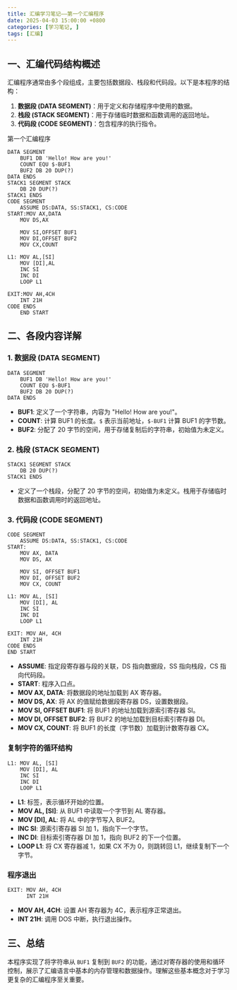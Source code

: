 ```yaml
---
title: 汇编学习笔记——第一个汇编程序
date: 2025-04-03 15:00:00 +0800
categories: [学习笔记, ]
tags: [汇编]
---
```


## 一、汇编代码结构概述

汇编程序通常由多个段组成，主要包括数据段、栈段和代码段。以下是本程序的结构：

1. **数据段 (DATA SEGMENT)**：用于定义和存储程序中使用的数据。
2. **栈段 (STACK SEGMENT)**：用于存储临时数据和函数调用的返回地址。
3. **代码段 (CODE SEGMENT)**：包含程序的执行指令。

第一个汇编程序

```assembly
DATA SEGMENT
	BUF1 DB 'Hello! How are you!'
	COUNT EQU $-BUF1
	BUF2 DB 20 DUP(?)
DATA ENDS
STACK1 SEGMENT STACK
	DB 20 DUP(?)
STACK1 ENDS
CODE SEGMENT
	ASSUME DS:DATA, SS:STACK1, CS:CODE
START:MOV AX,DATA
	MOV DS,AX
	
	MOV SI,OFFSET BUF1
	MOV DI,OFFSET BUF2
	MOV CX,COUNT

L1: MOV AL,[SI]
	MOV [DI],AL
	INC SI
	INC DI
	LOOP L1

EXIT:MOV AH,4CH
	INT 21H
CODE ENDS
	END START
```

## 二、各段内容详解

### 1. 数据段 (DATA SEGMENT)

```assembly
DATA SEGMENT
    BUF1 DB 'Hello! How are you!'
    COUNT EQU $-BUF1
    BUF2 DB 20 DUP(?)
DATA ENDS
```

- **BUF1**: 定义了一个字符串，内容为 "Hello! How are you!"。
- **COUNT**: 计算 BUF1 的长度。`$` 表示当前地址，`$-BUF1` 计算 BUF1 的字节数。
- **BUF2**: 分配了 20 字节的空间，用于存储复制后的字符串，初始值为未定义。

### 2. 栈段 (STACK SEGMENT)

```assembly
STACK1 SEGMENT STACK
    DB 20 DUP(?)
STACK1 ENDS
```

- 定义了一个栈段，分配了 20 字节的空间，初始值为未定义。栈用于存储临时数据和函数调用时的返回地址。

### 3. 代码段 (CODE SEGMENT)

```assembly
CODE SEGMENT
    ASSUME DS:DATA, SS:STACK1, CS:CODE
START:
    MOV AX, DATA
    MOV DS, AX
    
    MOV SI, OFFSET BUF1
    MOV DI, OFFSET BUF2
    MOV CX, COUNT

L1: MOV AL, [SI]
    MOV [DI], AL
    INC SI
    INC DI
    LOOP L1

EXIT: MOV AH, 4CH
    INT 21H
CODE ENDS
END START
```

- **ASSUME**: 指定段寄存器与段的关联，DS 指向数据段，SS 指向栈段，CS 指向代码段。
- **START**: 程序入口点。
- **MOV AX, DATA**: 将数据段的地址加载到 AX 寄存器。
- **MOV DS, AX**: 将 AX 的值赋给数据段寄存器 DS，设置数据段。
- **MOV SI, OFFSET BUF1**: 将 BUF1 的地址加载到源索引寄存器 SI。
- **MOV DI, OFFSET BUF2**: 将 BUF2 的地址加载到目标索引寄存器 DI。
- **MOV CX, COUNT**: 将 BUF1 的长度（字节数）加载到计数寄存器 CX。

### 复制字符的循环结构

```assembly
L1: MOV AL, [SI]
    MOV [DI], AL
    INC SI
    INC DI
    LOOP L1
```

- **L1**: 标签，表示循环开始的位置。
- **MOV AL, [SI]**: 从 BUF1 中读取一个字节到 AL 寄存器。
- **MOV [DI], AL**: 将 AL 中的字节写入 BUF2。
- **INC SI**: 源索引寄存器 SI 加 1，指向下一个字节。
- **INC DI**: 目标索引寄存器 DI 加 1，指向 BUF2 的下一个位置。
- **LOOP L1**: 将 CX 寄存器减 1，如果 CX 不为 0，则跳转回 L1，继续复制下一个字节。

### 程序退出

```assembly
EXIT: MOV AH, 4CH
      INT 21H
```

- **MOV AH, 4CH**: 设置 AH 寄存器为 4C，表示程序正常退出。
- **INT 21H**: 调用 DOS 中断，执行退出操作。

## 三、总结

本程序实现了将字符串从 `BUF1` 复制到 `BUF2` 的功能，通过对寄存器的使用和循环控制，展示了汇编语言中基本的内存管理和数据操作。理解这些基本概念对于学习更复杂的汇编程序至关重要。
